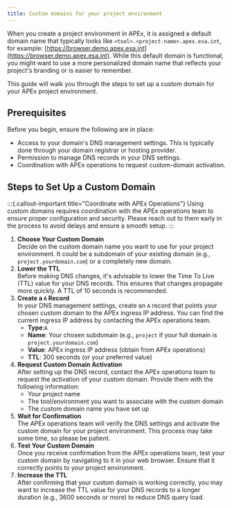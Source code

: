 ```yaml
---
title: Custom domains for your project environment
---
```


When you create a project environment in APEx, it is assigned a default domain name that typically looks like
`<tool>.<project-name>.apex.esa.int`, for example: [https://browser.demo.apex.esa.int](https://browser.demo.apex.esa.int).
While this default domain is functional, you might want to use a more personalized domain name that reflects your
project's branding or is easier to remember.

This guide will walk you through the steps to set up a custom domain for your APEx project environment.

## Prerequisites

Before you begin, ensure the following are in place:

- Access to your domain's DNS management settings. This is typically done through your domain registrar or hosting provider.
- Permission to manage DNS records in your DNS settings.
- Coordination with APEx operations to request custom-domain activation.

## Steps to Set Up a Custom Domain

:::{.callout-important title="Coordinate with APEx Operations"}
Using custom domains requires coordination with the APEx operations team to ensure proper configuration and security.
Please reach out to them early in the process to avoid delays and ensure a smooth setup.
:::

1. **Choose Your Custom Domain**\
   Decide on the custom domain name you want to use for your project environment. It could be a subdomain of your
   existing domain (e.g., `project.yourdomain.com`) or a completely new domain.
2. **Lower the TTL**\
   Before making DNS changes, it's advisable to lower the Time To Live (TTL) value for your DNS records. This ensures
   that changes propagate more quickly. A TTL of 10 seconds is recommended.
3. **Create a `A` Record**\
    In your DNS management settings, create an `A` record that points your chosen custom domain to the APEx ingress IP
    address. You can find the current ingress IP address by contacting the APEx operations team.
    - **Type**:`A`
    - **Name**: Your chosen subdomain (e.g., `project` if your full domain is `project.yourdomain.com`)
    - **Value**: APEx ingress IP address (obtain from APEx operations)
    - **TTL**: 300 seconds (or your preferred value)
4. **Request Custom Domain Activation**\
   After setting up the DNS record, contact the APEx operations team to request the activation of your custom domain.
   Provide them with the following information:
   - Your project name
   - The tool/environment you want to associate with the custom domain
   - The custom domain name you have set up
5. **Wait for Confirmation**\
   The APEx operations team will verify the DNS settings and activate the custom domain for your project environment.
   This process may take some time, so please be patient.
6. **Test Your Custom Domain**\
   Once you receive confirmation from the APEx operations team, test your custom domain by navigating to it in your web
   browser. Ensure that it correctly points to your project environment.
7. **Increase the TTL**\
   After confirming that your custom domain is working correctly, you may want to increase the TTL value for your DNS records
   to a longer duration (e.g., 3600 seconds or more) to reduce DNS query load.
